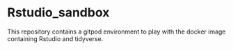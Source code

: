 # Rstudio_sandbox
This repository contains a gitpod environment to play with the docker image containing Rstudio and tidyverse.
